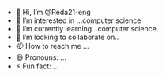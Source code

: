 - 👋 Hi, I’m @Reda21-eng
- 👀 I’m interested in ...computer science
- 🌱 I’m currently learning ..computer science.
- 💞️ I’m looking to collaborate on..
- 📫 How to reach me ...
- 😄 Pronouns: ...
- ⚡ Fun fact: ...

<!---
Reda21-eng/Reda21-eng is a ✨ special ✨ repository because its `README.md` (this file) appears on your GitHub profile.
You can click the Preview link to take a look at your changes.
--->
